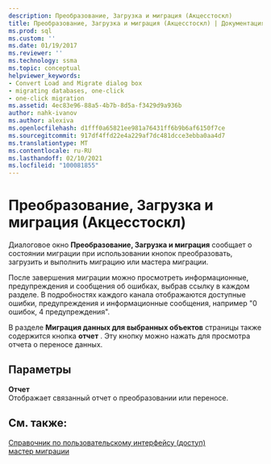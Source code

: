 ```yaml
---
description: Преобразование, Загрузка и миграция (Акцесстоскл)
title: Преобразование, Загрузка и миграция (Акцесстоскл) | Документация Майкрософт
ms.prod: sql
ms.custom: ''
ms.date: 01/19/2017
ms.reviewer: ''
ms.technology: ssma
ms.topic: conceptual
helpviewer_keywords:
- Convert Load and Migrate dialog box
- migrating databases, one-click
- one-click migration
ms.assetid: 4ec83e96-88a5-4b7b-8d5a-f3429d9a936b
author: nahk-ivanov
ms.author: alexiva
ms.openlocfilehash: d1fff0a65821ee981a76431ff6b9b6af6150f7ce
ms.sourcegitcommit: 917df4ffd22e4a229af7dc481dcce3ebba0aa4d7
ms.translationtype: MT
ms.contentlocale: ru-RU
ms.lasthandoff: 02/10/2021
ms.locfileid: "100081855"
---
```

# <a name="convert-load-and-migrate-accesstosql"></a>Преобразование, Загрузка и миграция (Акцесстоскл)

Диалоговое окно **Преобразование, Загрузка и миграция** сообщает о состоянии миграции при использовании кнопок преобразовать, загрузить и выполнить миграцию или мастера миграции.  
  
После завершения миграции можно просмотреть информационные, предупреждения и сообщения об ошибках, выбрав ссылку в каждом разделе. В подробностях каждого канала отображаются доступные ошибки, предупреждения и информационные сообщения, например "0 ошибок, 4 предупреждения".  
  
В разделе **Миграция данных для выбранных объектов** страницы также содержится кнопка **отчет** . Эту кнопку можно нажать для просмотра отчета о переносе данных.  
  
## <a name="options"></a>Параметры

**Отчет**  
Отображает связанный отчет о преобразовании или переносе.  
  
## <a name="see-also"></a>См. также:

[Справочник по пользовательскому интерфейсу (доступ)](./user-interface-reference-accesstosql.md)  
[мастер миграции](migration-wizard-accesstosql.md)  
